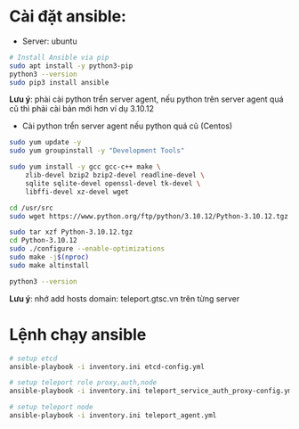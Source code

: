# Cài đặt ansible:

- Server: ubuntu
```bash
# Install Ansible via pip
sudo apt install -y python3-pip
python3 --version
sudo pip3 install ansible
```

**Lưu ý**: phài cài python trển server agent, nếu python trên server agent quá cũ thì phải cài bản mới hơn ví dụ 3.10.12
- Cài python trển server agent nếu python quá cũ (Centos)

```bash
sudo yum update -y
sudo yum groupinstall -y "Development Tools"

sudo yum install -y gcc gcc-c++ make \
    zlib-devel bzip2 bzip2-devel readline-devel \
    sqlite sqlite-devel openssl-devel tk-devel \
    libffi-devel xz-devel wget

cd /usr/src
sudo wget https://www.python.org/ftp/python/3.10.12/Python-3.10.12.tgz

sudo tar xzf Python-3.10.12.tgz
cd Python-3.10.12
sudo ./configure --enable-optimizations
sudo make -j$(nproc)
sudo make altinstall

python3 --version
```

**Lưu ý**: nhớ add hosts domain: teleport.gtsc.vn trên từng server

# Lệnh chạy ansible
```bash
# setup etcd
ansible-playbook -i inventory.ini etcd-config.yml 

# setup teleport role proxy,auth,node
ansible-playbook -i inventory.ini teleport_service_auth_proxy-config.yml 

# setup teleport node
ansible-playbook -i inventory.ini teleport_agent.yml 
```